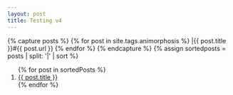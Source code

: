 ```yaml
---
layout: post
title: Testing v4
---
```


{% capture posts %}
  {% for post in site.tags.animorphosis %}
  |{{ post.title }}#{{ post.url }}
  {% endfor %}
{% endcapture %}
{% assign sortedposts = posts | split: '|' | sort %}
<ol>
  {% for post in sortedPosts %}
  <li><a href="{{ site.baseurl }}{{ post.url }}">{{ post.title }}</a></li>
{% endfor %}
</ol>
